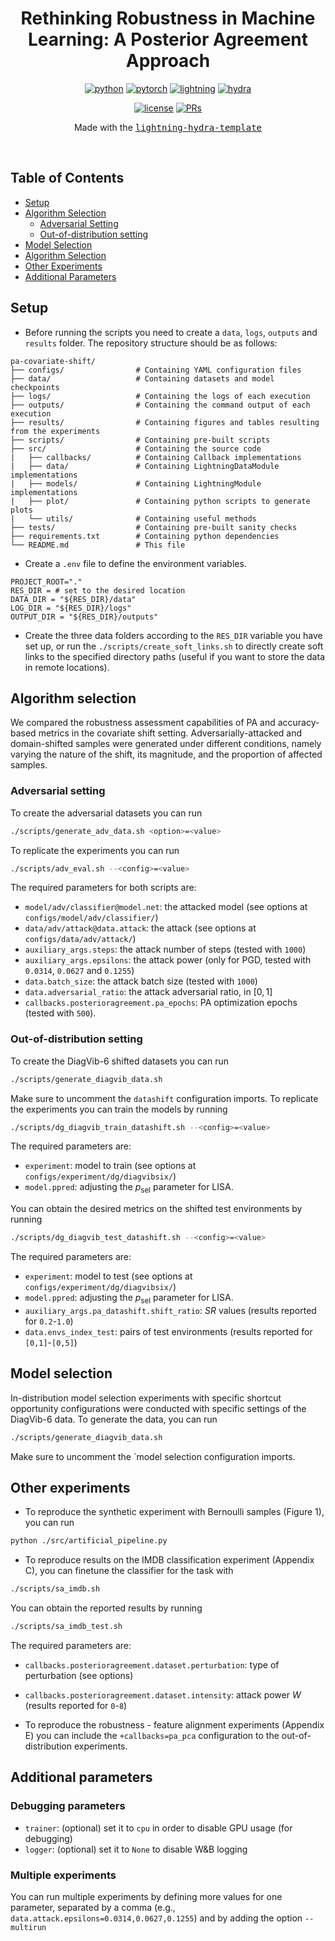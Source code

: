 <div align="center">

# Rethinking Robustness in Machine Learning: A Posterior Agreement Approach

[![python](https://img.shields.io/badge/-Python3.9.9-blue?logo=python&logoColor=white)](https://github.com/pre-commit/pre-commit)
[![pytorch](https://img.shields.io/badge/PyTorch_1.10.0-ee4c2c?logo=pytorch&logoColor=white)](https://pytorch.org/get-started/locally/)
[![lightning](https://img.shields.io/badge/-Lightning_1.9.1-792ee5?logo=pytorchlightning&logoColor=white)](https://pytorchlightning.ai/)
[![hydra](https://img.shields.io/badge/Config-Hydra_1.3.1-89b8cd)](https://hydra.cc/)
<!-- [![tests](https://github.com/ashleve/lightning-hydra-template/actions/workflows/test.yml/badge.svg)](https://github.com/ashleve/lightning-hydra-template/actions/workflows/test.yml) -->
<!-- [![code-quality](https://github.com/ashleve/lightning-hydra-template/actions/workflows/code-quality-main.yaml/badge.svg)](https://github.com/ashleve/lightning-hydra-template/actions/workflows/code-quality-main.yaml) -->
<!-- [![codecov](https://codecov.io/gh/ashleve/lightning-hydra-template/branch/main/graph/badge.svg)](https://codecov.io/gh/ashleve/lightning-hydra-template) <br> -->
[![license](https://img.shields.io/badge/License-MIT-green.svg?labelColor=gray)](https://github.com/ashleve/lightning-hydra-template#license)
[![PRs](https://img.shields.io/badge/PRs-welcome-brightgreen.svg)](https://github.com/ashleve/lightning-hydra-template/pulls)
<!-- [![contributors](https://img.shields.io/github/contributors/aretor/adv_pa_new.svg)](https://github.com/aretor/adv_pa_new/graphs/contributors) -->

<!--
Code for replicating the experiments in the paper: *"J. B. Carvalho,
A. Torcinovich, A. E. Cinà, L. Schönherr, J. M. Buhmann, Posterior Agreement
for Model Robustness Assessment in Covariate Shift Scenarios"*.
-->

Made with the [<kbd>lightning-hydra-template</kbd>](https://github.com/ashleve/lightning-hydra-template)


</div>

<br>

## Table of Contents
- [Setup](#setup)
- [Algorithm Selection](#algorithm-selection)
  - [Adversarial Setting](#adversarial-setting)
  - [Out-of-distribution setting](#out-of-distribution-setting)
- [Model Selection](#model-selection)
- [Algorithm Selection](#algorithm-selection)
- [Other Experiments](#other-experiments)
- [Additional Parameters](#additional-parameters)


## Setup

- Before running the scripts you need to create a `data`, `logs`, `outputs` and `results` folder. The repository structure should be as follows: 

```
pa-covariate-shift/
├── configs/                # Containing YAML configuration files
├── data/                   # Containing datasets and model checkpoints
├── logs/                   # Containing the logs of each execution
├── outputs/                # Containing the command output of each execution
├── results/                # Containing figures and tables resulting from the experiments
├── scripts/                # Containing pre-built scripts
├── src/                    # Containing the source code
|   ├── callbacks/          # Containing Callback implementations
|   ├── data/               # Containing LightningDataModule implementations
|   ├── models/             # Containing LightningModule implementations
|   ├── plot/               # Containing python scripts to generate plots
|   └── utils/              # Containing useful methods
├── tests/                  # Containing pre-built sanity checks
├── requirements.txt        # Containing python dependencies
└── README.md               # This file
```

- Create a `.env` file to define the environment variables.

```
PROJECT_ROOT="."
RES_DIR = # set to the desired location
DATA_DIR = "${RES_DIR}/data"
LOG_DIR = "${RES_DIR}/logs"
OUTPUT_DIR = "${RES_DIR}/outputs"
```

- Create the three data folders according to the `RES_DIR` variable you have set up, or run the `./scripts/create_soft_links.sh` to directly create soft links to the specified directory paths (useful if you want to store the data in remote
locations).

## Algorithm selection

We compared the robustness assessment capabilities of PA and accuracy-based metrics in the covariate shift setting. Adversarially-attacked and domain-shifted samples were generated under different conditions, namely varying the nature of the shift, its magnitude, and the proportion of affected samples.

### Adversarial setting

To create the adversarial datasets you can run
```bash
./scripts/generate_adv_data.sh <option>=<value>
```

To replicate the experiments you can run
```bash
./scripts/adv_eval.sh --<config>=<value>
```

The required parameters for both scripts are:
- `model/adv/classifier@model.net`: the attacked model (see options at `configs/model/adv/classifier/`) 
- `data/adv/attack@data.attack`: the attack (see options at `configs/data/adv/attack/`)
- `auxiliary_args.steps`: the attack number of steps (tested with `1000`)  
- `auxiliary_args.epsilons`: the attack power (only for PGD, tested with
`0.0314`, `0.0627` and `0.1255`)
- `data.batch_size`: the attack batch size (tested with `1000`)
- `data.adversarial_ratio`: the attack adversarial ratio, in $[0, 1]$ 
- `callbacks.posterioragreement.pa_epochs`: PA optimization epochs (tested with `500`).

### Out-of-distribution setting

To create the DiagVib-6 shifted datasets you can run
```bash
./scripts/generate_diagvib_data.sh
```

Make sure to uncomment the `datashift` configuration imports. To replicate the experiments you can train the models by running
```bash
./scripts/dg_diagvib_train_datashift.sh --<config>=<value>
```

The required parameters are:
- `experiment`: model to train (see options at `configs/experiment/dg/diagvibsix/`)
- `model.ppred`: adjusting the $p_{\text{sel}}$ parameter for LISA.

You can obtain the desired metrics on the shifted test environments by running
```bash
./scripts/dg_diagvib_test_datashift.sh --<config>=<value>
```

The required parameters are:
- `experiment`: model to test (see options at `configs/experiment/dg/diagvibsix/`)
- `model.ppred`: adjusting the $p_{\text{sel}}$ parameter for LISA.
- `auxiliary_args.pa_datashift.shift_ratio`: $SR$ values (results reported for `0.2`-`1.0`)
- `data.envs_index_test`: pairs of test environments (results reported for `[0,1]`-`[0,5]`)

## Model selection

In-distribution model selection experiments with specific shortcut opportunity configurations were conducted with specific settings of the DiagVib-6 data. To generate the data, you can run

```bash
./scripts/generate_diagvib_data.sh
```

Make sure to uncomment the `model selection configuration imports.

## Other experiments

- To reproduce the synthetic experiment with Bernoulli samples (Figure 1), you can run
```bash
python ./src/artificial_pipeline.py
```

- To reproduce results on the IMDB classification experiment (Appendix C), you can finetune the classifier for the task with

```bash
./scripts/sa_imdb.sh
```

You can obtain the reported results by running
```bash
./scripts/sa_imdb_test.sh
```

The required parameters are:
- `callbacks.posterioragreement.dataset.perturbation`: type of perturbation (see options)
- `callbacks.posterioragreement.dataset.intensity`: attack power $W$ (results reported for `0`-`8`)

- To reproduce the robustness - feature alignment experiments (Appendix E) you can include the `+callbacks=pa_pca` configuration to the out-of-distribution experiments.

## Additional parameters
### Debugging parameters

- `trainer`: (optional) set it to `cpu` in order to disable GPU usage (for debugging)
- `logger`: (optional) set it to `None` to disable W&B logging

### Multiple experiments
You can run multiple experiments by defining more values for one parameter,
separated by a comma (e.g., `data.attack.epsilons=0.0314,0.0627,0.1255`) and by
adding the option `--multirun`